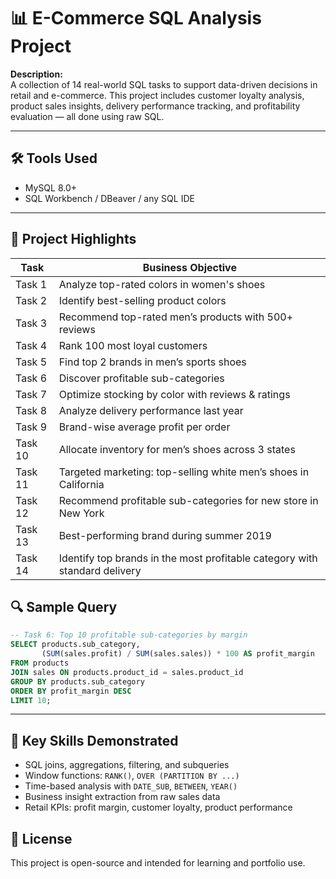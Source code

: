 # 📊 E-Commerce SQL Analysis Project

**Description:**  
A collection of 14 real-world SQL tasks to support data-driven decisions in retail and e-commerce. This project includes customer loyalty analysis, product sales insights, delivery performance tracking, and profitability evaluation — all done using raw SQL.

---

## 🛠️ Tools Used
- MySQL 8.0+
- SQL Workbench / DBeaver / any SQL IDE

---

## 📁 Project Highlights

| Task | Business Objective |
|------|--------------------|
| Task 1 | Analyze top-rated colors in women's shoes |
| Task 2 | Identify best-selling product colors |
| Task 3 | Recommend top-rated men’s products with 500+ reviews |
| Task 4 | Rank 100 most loyal customers |
| Task 5 | Find top 2 brands in men’s sports shoes |
| Task 6 | Discover profitable sub-categories |
| Task 7 | Optimize stocking by color with reviews & ratings |
| Task 8 | Analyze delivery performance last year |
| Task 9 | Brand-wise average profit per order |
| Task 10 | Allocate inventory for men’s shoes across 3 states |
| Task 11 | Targeted marketing: top-selling white men’s shoes in California |
| Task 12 | Recommend profitable sub-categories for new store in New York |
| Task 13 | Best-performing brand during summer 2019 |
| Task 14 | Identify top brands in the most profitable category with standard delivery |

## 🔍 Sample Query

```sql
-- Task 6: Top 10 profitable sub-categories by margin
SELECT products.sub_category, 
       (SUM(sales.profit) / SUM(sales.sales)) * 100 AS profit_margin
FROM products
JOIN sales ON products.product_id = sales.product_id
GROUP BY products.sub_category
ORDER BY profit_margin DESC
LIMIT 10;
```

---

## 🚀 Key Skills Demonstrated
- SQL joins, aggregations, filtering, and subqueries
- Window functions: `RANK()`, `OVER (PARTITION BY ...)`
- Time-based analysis with `DATE_SUB`, `BETWEEN`, `YEAR()`
- Business insight extraction from raw sales data
- Retail KPIs: profit margin, customer loyalty, product performance

## 🧾 License
This project is open-source and intended for learning and portfolio use.
